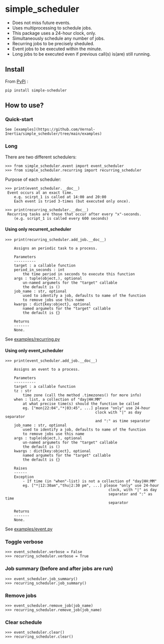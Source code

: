 # simple_scheduler
- Does not miss future events.
- Uses multiprocessing to schedule jobs.
- This package uses a 24-hour clock, only.
- Simultaneously schedule any number of jobs.
- Recurring jobs to be precisely sheduled.
- Event jobs to be executed within the minute.
- Long jobs to be executed even if previous call(s) is(are) still running.

## Install
From [PyPi](https://pypi.org/project/simple_scheduler/) :

    pip install simple-scheduler

## How to use?

### Quick-start
    See [examples](https://github.com/Vernal-Inertia/simple_scheduler/tree/main/examples)

### Long
There are two different schedulers:

    >>> from simple_scheduler.event import event_scheduler    
    >>> from simple_scheduler.recurring import recurring_scheduler

Purpose of each scheduler:

    >>> print(event_scheduler.__doc__)
     Event occurs at an exact time.
        e.g. scirpt_1 is called at 14:00 and 20:00
        Each event is tried 3-times (but executed only once).

    >>> print(recurring_scheduler.__doc__)
     Recurring tasks are those that occur after every "x"-seconds.
        (e.g. script_1 is called every 600 seconds)

#### Using only recurrent_scheduler

    >>> print(recurring_scheduler.add_job.__doc__)

        Assigns an periodic task to a process.

        Parameters
        ----------
        target : a callable function
        period_in_seconds : int
            the time period in seconds to execute this function
        args : tuple(object,), optional
            un-named argumets for the "target" callable
            the default is ()
        job_name : str, optional
            used to identify a job, defaults to name of the function
            to remove jobs use this name            
        kwargs : dict{key:object}, optional
            named argumets for the "target" callable
            the default is {}

        Returns
        -------
        None.

See [examples/recurring.py](https://github.com/Vernal-Inertia/simple_scheduler/blob/main/examples/recurring.py)

#### Using only event_scheduler

    >>> print(event_scheduler.add_job.__doc__)

        Assigns an event to a process.

        Parameters
        ----------
        target : a callable function
        tz : str
            time zone (call the method .timezones() for more info)
        when : list, a collection of "day|HH:MM"
            at what precise time(s) should the function be called
            eg. ["mon|22:04","*|03:45", ...] please "only" use 24-hour
                                             clock with "|" as day separator
                                             and ":" as time separator
        job_name : str, optional
            used to identify a job, defaults to name of the function
            to remove jobs use this name
        args : tuple(object,), optional
            un-named argumets for the "target" callable
            the default is ()
        kwargs : dict{key:object}, optional
            named argumets for the "target" callable
            the default is {}

        Raises
        ------
        Exception
            - If time (in "when"-list) is not a collection of "day|HH:MM"
            eg. ["*|12:30am","thu|2:30 pm", ...] please "only" use 24-hour
                                                   clock, with "|" as day
                                                   separator and ":" as time
                                                   separator

        Returns
        -------
        None.

See [examples/event.py](https://github.com/Vernal-Inertia/simple_scheduler/blob/main/examples/event.py)

### Toggle verbose
    >>> event_scheduler.verbose = False
    >>> recurring_scheduler.verbose = True

### Job summary (before and after jobs are run)
    >>> event_scheduler.job_summary()
    >>> recurring_scheduler.job_summary()

### Remove jobs
    >>> event_scheduler.remove_job(job_name)
    >>> recurring_scheduler.remove_job(job_name)
    
### Clear schedule
    >>> event_scheduler.clear()
    >>> recurring_scheduler.clear()
